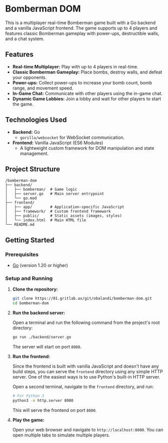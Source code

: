 # Bomberman DOM

This is a multiplayer real-time Bomberman game built with a Go backend and a vanilla JavaScript frontend. The game supports up to 4 players and features classic Bomberman gameplay with power-ups, destructible walls, and a chat system.

## Features

- **Real-time Multiplayer:** Play with up to 4 players in real-time.
- **Classic Bomberman Gameplay:** Place bombs, destroy walls, and defeat your opponents.
- **Power-ups:** Collect power-ups to increase your bomb count, bomb range, and movement speed.
- **In-Game Chat:** Communicate with other players using the in-game chat.
- **Dynamic Game Lobbies:** Join a lobby and wait for other players to start the game.

## Technologies Used

- **Backend:** Go
  - `gorilla/websocket` for WebSocket communication.
- **Frontend:** Vanilla JavaScript (ES6 Modules)
  - A lightweight custom framework for DOM manipulation and state management.

## Project Structure

```
/bomberman-dom
├── backend/
│   ├── bomberman/  # Game logic
│   ├── server.go   # Main server entrypoint
│   └── go.mod
├── frontend/
│   ├── app/        # Application-specific JavaScript
│   ├── framework/  # Custom frontend framework
│   ├── public/     # Static assets (images, styles)
│   └── index.html  # Main HTML file
└── README.md
```

## Getting Started

### Prerequisites

- [Go](https://golang.org/doc/install) (version 1.20 or higher)

### Setup and Running

1.  **Clone the repository:**

    ```bash
    git clone https://01.gritlab.ax/git/obalandi/bomberman-dom.git
    cd bomberman-dom
    ```

2.  **Run the backend server:**

    Open a terminal and run the following command from the project's root directory:

    ```bash
    go run ./backend/server.go
    ```

    The server will start on port `8080`.

3.  **Run the frontend:**

    Since the frontend is built with vanilla JavaScript and doesn't have any build steps, you can serve the `frontend` directory using any simple HTTP server. One of the easiest ways is to use Python's built-in HTTP server.

    Open a second terminal, navigate to the `frontend` directory, and run:

    ```bash
    # For Python 3
    python3 -m http.server 8000
    ```

    This will serve the frontend on port `8000`.

4.  **Play the game:**

    Open your web browser and navigate to `http://localhost:8000`. You can open multiple tabs to simulate multiple players.
